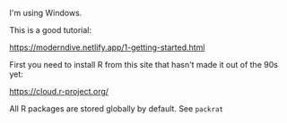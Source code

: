 I'm using Windows.

This is a good tutorial:

https://moderndive.netlify.app/1-getting-started.html

First you need to install R from this site that hasn't made it out of the 90s yet:

https://cloud.r-project.org/

All R packages are stored globally by default. See `packrat`
